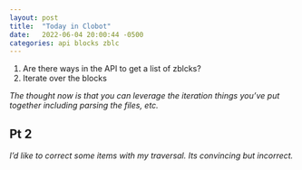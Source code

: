 ```yaml
---
layout: post
title:  "Today in Clobot"
date:   2022-06-04 20:00:44 -0500
categories: api blocks zblc
---
```

1. Are there ways in the API to get a list of zblcks? 
2. Iterate over the blocks

_The thought now is that you can leverage the iteration things you’ve put together including parsing the files, etc._

## Pt 2
_I’d like to correct some items with my traversal. Its convincing but incorrect._
